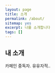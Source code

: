 ```yaml
---
layout: page
title: 소개
permalink: /about/
sitemap: yes
excerpt: 나를 소개합니다
tags: []
---
```


## 내 소개

카페인 중독자. 유유자적..